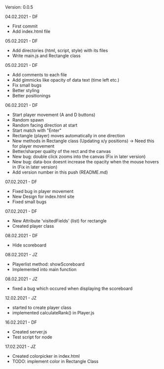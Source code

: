 Version: 0.0.5

04.02.2021 - DF
- First commit
- Add index.html file

05.02.2021 - DF
- Add directories (html, script, style) with its files
- Write main.js and Rectangle class

05.02.2021 - DF
- Add comments to each file
- Add gimmicks like opacity of data text (time left etc.)
- Fix small bugs
- Better styling
- Better positionings

06.02.2021 - DF
- Start player movement (A and D buttons)
- Random spawn
- Random facing direction at start
- Start match with "Enter"
- Rectangle (player) moves automatically in one direction
- New methods in Rectangle class (Updating x/y positions) -> Need this for player movement
- Better/sharper quality of the rect and the canvas
- New bug: double click zooms into the canvas (Fix in later version)
- New bug: data-box doesnt increase the opacity when the mouse hovers in (Fix in later version)
- Add version number in this push (README.md)

07.02.2021 - DF
- Fixed bug in player movement
- New Design for index.html site
- Fixed small bugs

07.02.2021 - DF
- New Attribute 'visitedFields' (list) for rectangle
- Created player class

08.02.2021 - DF
- Hide scoreboard

08.02.2021 - JZ
- Playerlist method: showScoreboard
- Implemented into main function

08.02.2021 - JZ
- fixed a bug which occured when displaying the scoreboard

12.02.2021 - JZ
- started to create player class
- implemented calculateRank() in Player.js

16.02.2021 - DF
- Created server.js
- Test script for node

17.02.2021 - JZ
- Created colorpicker in index.html 
- TODO: implement color in Rectangle Class